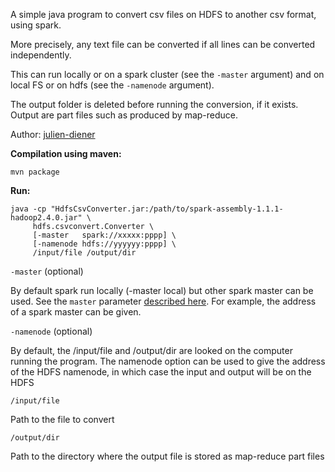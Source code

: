 
A simple java program to convert csv files on HDFS to another csv format, using spark.

More precisely, any text file can be converted if all lines can be converted independently.

This can run locally or on a spark cluster (see the `-master` argument)
and on local FS or on hdfs (see the `-namenode` argument).

The output folder is deleted before running the conversion, if it exists.
Output are part files such as produced by map-reduce.

Author: [julien-diener](https://github.com/julien-diener)

**Compilation using maven:**

    mvn package

**Run:**

    java -cp "HdfsCsvConverter.jar:/path/to/spark-assembly-1.1.1-hadoop2.4.0.jar" \
         hdfs.csvconvert.Converter \
         [-master   spark://xxxxx:pppp] \
         [-namenode hdfs://yyyyyy:pppp] \
         /input/file /output/dir


`-master` (optional)

By default spark run locally (-master local) but other spark master can be used. See the `master` parameter
      [described here](https://spark.apache.org/docs/1.1.1/programming-guide.html#initializing-spark). For example,
      the address of a spark master can be given. </dd>

`-namenode` (optional)

By default, the /input/file and /output/dir are looked on the computer running the program. The namenode option
can be used to give the address of the HDFS namenode, in which case the input and output will be on the HDFS

`/input/file`

Path to the file to convert

`/output/dir`

Path to the directory where the output file is stored as map-reduce part files

